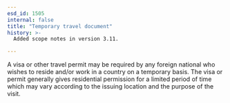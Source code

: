 ```yaml
---
esd_id: 1505
internal: false
title: "Temporary travel document"
history: >-
  Added scope notes in version 3.11.

---
```


A visa or other travel permit may be required by any foreign national who wishes to reside and/or work in a country on a temporary basis.  The visa or permit generally gives residential permission for a limited period of time which may vary according to the issuing location and the purpose of the visit.

